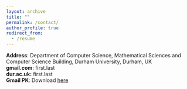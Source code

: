 ```yaml
---
layout: archive
title: ""
permalink: /contact/
author_profile: true
redirect_from:
  - /resume
---
```


<p>
	<strong>Address</strong>: Department of Computer Science, Mathematical Sciences and Computer Science Building, Durham University, Durham, UK<br>
	<strong>gmail.com</strong>: first.last<br>
	<strong>dur.ac.uk:</strong> first.last<br>
	<strong>Gmail PK</strong>: Download <a class="dhtgD aw5Odc" href="https://farshim.files.wordpress.com/2020/04/pooya-farshim-788357c8-e28093-public.asc" rel="noopener" target="_blank">here</a><br>
</p>
